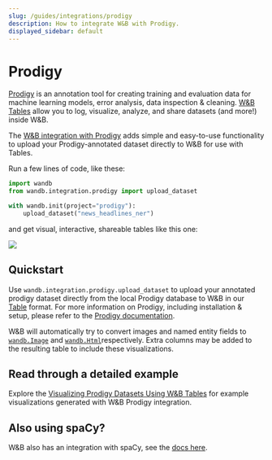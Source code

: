 ```yaml
---
slug: /guides/integrations/prodigy
description: How to integrate W&B with Prodigy.
displayed_sidebar: default
---
```


# Prodigy

[Prodigy](https://prodi.gy/) is an annotation tool for creating training and evaluation data for machine learning models, error analysis, data inspection & cleaning. [W&B Tables](../../data-vis/tables-quickstart.md) allow you to log, visualize, analyze, and share datasets (and more!) inside W&B.

The [W&B integration with Prodigy](https://github.com/wandb/wandb/blob/master/wandb/integration/prodigy/prodigy.py) adds simple and easy-to-use functionality to upload your Prodigy-annotated dataset directly to W&B for use with Tables.

Run a few lines of code, like these:

```python
import wandb
from wandb.integration.prodigy import upload_dataset

with wandb.init(project="prodigy"):
    upload_dataset("news_headlines_ner")
```

and get visual, interactive, shareable tables like this one:

![](/images/integrations/prodigy_interactive_visual.png)

## Quickstart

Use `wandb.integration.prodigy.upload_dataset` to upload your annotated prodigy dataset directly from the local Prodigy database to W&B in our [Table](https://docs.wandb.ai/ref/python/data-types/table) format. For more information on Prodigy, including installation & setup, please refer to the [Prodigy documentation](https://prodi.gy/docs/).

W&B will automatically try to convert images and named entity fields to [`wandb.Image`](https://docs.wandb.ai/ref/python/data-types/image) and [`wandb.Html`](https://docs.wandb.ai/ref/python/data-types/html)respectively. Extra columns may be added to the resulting table to include these visualizations.

## Read through a detailed example

Explore the [Visualizing Prodigy Datasets Using W&B Tables](https://wandb.ai/kshen/prodigy/reports/Visualizing-Prodigy-Datasets-Using-W-B-Tables--Vmlldzo5NDE2MTc) for example visualizations generated with W&B Prodigy integration.  

## Also using spaCy?

W&B also has an integration with spaCy, see the [docs here](https://docs.wandb.ai/guides/integrations/spacy).
